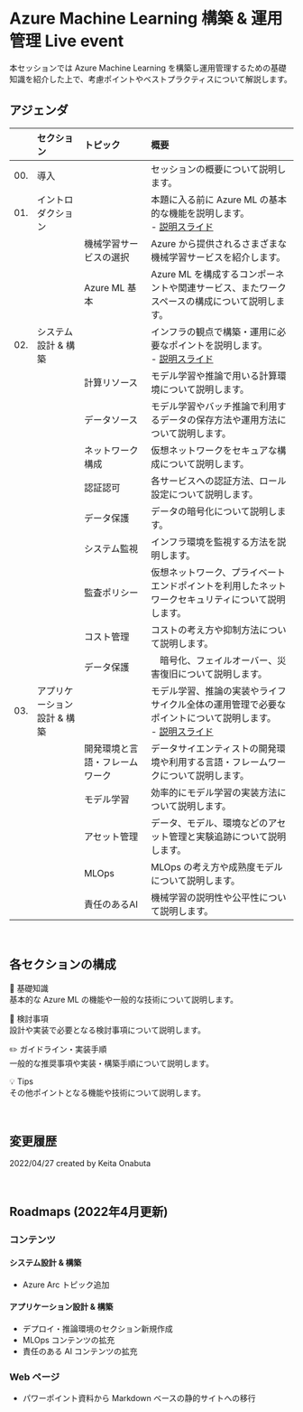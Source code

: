 # Azure Machine Learning 構築 & 運用管理 Live event

本セッションでは Azure Machine Learning を構築し運用管理するための基礎知識を紹介した上で、考慮ポイントやベストプラクティスについて解説します。


## アジェンダ

|     | セクション  | トピック | 概要   
| :-- | :----- | :-----  | :-----
| 00. | 導入           |            | セッションの概要について説明します。
| 01. | イントロダクション |            | 本題に入る前に Azure ML の基本的な機能を説明します。<br/> - [説明スライド](./AzureML-Enterprise-Introduction.pdf)
|     |               | 機械学習サービスの選択 | Azure から提供されるさまざまな機械学習サービスを紹介します。
|     |               | Azure ML 基本      | Azure ML を構成するコンポーネントや関連サービス、またワークスペースの構成について説明します。
| 02. | システム設計 & 構築 |            | インフラの観点で構築・運用に必要なポイントを説明します。<br/> - [説明スライド](./AzureML-Enterprise-System-Design-Build.pdf)
|     |               | 計算リソース  | モデル学習や推論で用いる計算環境について説明します。
|     |               | データソース  | モデル学習やバッチ推論で利用するデータの保存方法や運用方法について説明します。
|     |               | ネットワーク構成  | 仮想ネットワークをセキュアな構成について説明します。
|     |               | 認証認可     |各サービスへの認証方法、ロール設定について説明します。
|     |               | データ保護    | データの暗号化について説明します。
|     |               | システム監視  | インフラ環境を監視する方法を説明します。
|     |               | 監査ポリシー  | 仮想ネットワーク、プライベートエンドポイントを利用したネットワークセキュリティについて説明します。
|     |               | コスト管理   | コストの考え方や抑制方法について説明します。
|     |               | データ保護   |　暗号化、フェイルオーバー、災害復旧について説明します。
| 03. | アプリケーション設計 & 構築|            | モデル学習、推論の実装やライフサイクル全体の運用管理で必要なポイントについて説明します。<br/> - [説明スライド](./AzureML-Enterprise-Application-Design-Build.pdf)
|     |               | 開発環境と言語・フレームワーク| データサイエンティストの開発環境や利用する言語・フレームワークについて説明します。
|     |               | モデル学習    | 効率的にモデル学習の実装方法について説明します。
|     |               | アセット管理  | データ、モデル、環境などのアセット管理と実験追跡について説明します。
|     |               | MLOps      | MLOps の考え方や成熟度モデルについて説明します。
|     |               | 責任のあるAI | 機械学習の説明性や公平性について説明します。

<br/>

## 各セクションの構成

:book:  基礎知識 <br/>
基本的な Azure ML の機能や一般的な技術について説明します。

:thinking:  検討事項 <br/>
設計や実装で必要となる検討事項について説明します。

:pencil2: ガイドライン・実装手順 <br/>
一般的な推奨事項や実装・構築手順について説明します。

:bulb: Tips <br/>
その他ポイントとなる機能や技術について説明します。

<br/>

## 変更履歴

2022/04/27 created by Keita Onabuta

<br/>

## Roadmaps (2022年4月更新)

### コンテンツ
#### システム設計 & 構築
- Azure Arc トピック追加
#### アプリケーション設計 & 構築
- デプロイ・推論環境のセクション新規作成
- MLOps コンテンツの拡充
- 責任のある AI コンテンツの拡充


### Web ページ
- パワーポイント資料から Markdown ベースの静的サイトへの移行
